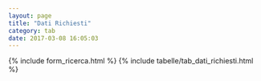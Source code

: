 ```yaml
---
layout: page
title: "Dati Richiesti"
category: tab
date: 2017-03-08 16:05:03
---
```


{% include form_ricerca.html %}
{% include tabelle/tab_dati_richiesti.html %}


